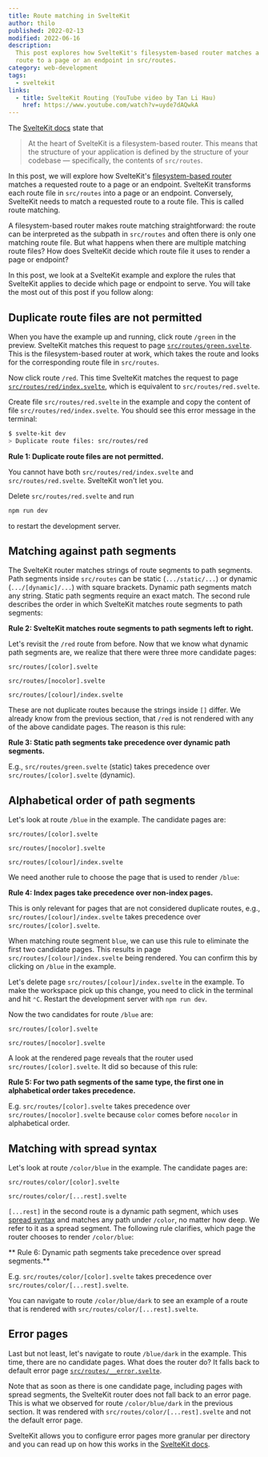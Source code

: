 ```yaml
---
title: Route matching in SvelteKit
author: thilo
published: 2022-02-13
modified: 2022-06-16
description:
  This post explores how SvelteKit's filesystem-based router matches a requested
  route to a page or an endpoint in src/routes.
category: web-development
tags:
  - sveltekit
links:
  - title: SvelteKit Routing (YouTube video by Tan Li Hau)
    href: https://www.youtube.com/watch?v=uyde7dAQwkA
---
```


<script>
  import Example from './_example/stackblitz.svelte';
  import Card from '$lib/components/card.svelte';
</script>

The [SvelteKit docs](https://kit.svelte.dev/docs#routing) state that

> At the heart of SvelteKit is a filesystem-based router. This means that the
> structure of your application is defined by the structure of your codebase —
> specifically, the contents of `src/routes`.

In this post, we will explore how SvelteKit's
[filesystem-based router](https://kit.svelte.dev/docs#routing) matches a
requested route to a page or an endpoint. SvelteKit transforms each route file
in `src/routes` into a page or an endpoint. Conversely, SvelteKit needs to match
a requested route to a route file. This is called route matching.

A filesystem-based router makes route matching straightforward: the route can be
interpreted as the subpath in `src/routes` and often there is only one matching
route file. But what happens when there are multiple matching route files? How
does SvelteKit decide which route file it uses to render a page or endpoint?

In this post, we look at a SvelteKit example and explore the rules that
SvelteKit applies to decide which page or endpoint to serve. You will take the
most out of this post if you follow along:

<Example />

## Duplicate route files are not permitted

When you have the example up and running, click route `/green` in the preview.
SvelteKit matches this request to page
[`src/routes/green.svelte`](https://github.com/maiertech/sveltekit-example-route-matching/blob/main/src/routes/green.svelte).
This is the filesystem-based router at work, which takes the route and looks for
the corresponding route file in `src/routes`.

Now click route `/red`. This time SvelteKit matches the request to page
[`src/routes/red/index.svelte`](https://github.com/maiertech/sveltekit-example-route-matching/blob/main/src/routes/red/index.svelte),
which is equivalent to `src/routes/red.svelte`.

Create file `src/routes/red.svelte` in the example and copy the content of file
`src/routes/red/index.svelte`. You should see this error message in the
terminal:

```bash
$ svelte-kit dev
> Duplicate route files: src/routes/red
```

<Card>

**Rule 1: Duplicate route files are not permitted.**

You cannot have both `src/routes/red/index.svelte` and `src/routes/red.svelte`.
SvelteKit won't let you.

</Card>

Delete `src/routes/red.svelte` and run

```bash
npm run dev
```

to restart the development server.

## Matching against path segments

The SvelteKit router matches strings of route segments to path segments. Path
segments inside `src/routes` can be static (`.../static/...`) or dynamic
(`.../[dynamic]/...`) with square brackets. Dynamic path segments match any
string. Static path segments require an exact match. The second rule describes
the order in which SvelteKit matches route segments to path segments:

<Card>

**Rule 2: SvelteKit matches route segments to path segments left to right.**

</Card>

Let's revisit the `/red` route from before. Now that we know what dynamic path
segments are, we realize that there were three more candidate pages:

```
src/routes/[color].svelte

src/routes/[nocolor].svelte

src/routes/[colour]/index.svelte
```

These are not duplicate routes because the strings inside `[]` differ. We
already know from the previous section, that `/red` is not rendered with any of
the above candidate pages. The reason is this rule:

<Card>

**Rule 3: Static path segments take precedence over dynamic path segments.**

E.g., `src/routes/green.svelte` (static) takes precedence over
`src/routes/[color].svelte` (dynamic).

</Card>

## Alphabetical order of path segments

Let's look at route `/blue` in the example. The candidate pages are:

```
src/routes/[color].svelte

src/routes/[nocolor].svelte

src/routes/[colour]/index.svelte
```

We need another rule to choose the page that is used to render `/blue`:

<Card>

**Rule 4: Index pages take precedence over non-index pages.**

This is only relevant for pages that are not considered duplicate routes, e.g.,
`src/routes/[colour]/index.svelte` takes precedence over
`src/routes/[color].svelte`.

</Card>

When matching route segment `blue`, we can use this rule to eliminate the first
two candidate pages. This results in page `src/routes/[colour]/index.svelte`
being rendered. You can confirm this by clicking on `/blue` in the example.

Let's delete page `src/routes/[colour]/index.svelte` in the example. To make the
workspace pick up this change, you need to click in the terminal and hit `⌃C`.
Restart the development server with `npm run dev`.

Now the two candidates for route `/blue` are:

```
src/routes/[color].svelte

src/routes/[nocolor].svelte
```

A look at the rendered page reveals that the router used
`src/routes/[color].svelte`. It did so because of this rule:

<Card>

**Rule 5: For two path segments of the same type, the first one in alphabetical
order takes precedence.**

E.g. `src/routes/[color].svelte` takes precedence over
`src/routes/[nocolor].svelte` because `color` comes before `nocolor` in
alphabetical order.

</Card>

## Matching with spread syntax

Let's look at route `/color/blue` in the example. The candidate pages are:

```
src/routes/color/[color].svelte

src/routes/color/[...rest].svelte
```

`[...rest]` in the second route is a dynamic path segment, which uses
[spread syntax](https://developer.mozilla.org/en-US/docs/Web/JavaScript/Reference/Operators/Spread_syntax)
and matches any path under `/color`, no matter how deep. We refer to it as a
spread segment. The following rule clarifies, which page the router chooses to
render `/color/blue`:

<Card>

** Rule 6: Dynamic path segments take precedence over spread segments.**

E.g. `src/routes/color/[color].svelte` takes precedence over
`src/routes/color/[...rest].svelte`.

</Card>

You can navigate to route `/color/blue/dark` to see an example of a route that
is rendered with `src/routes/color/[...rest].svelte`.

## Error pages

Last but not least, let's navigate to route `/blue/dark` in the example. This
time, there are no candidate pages. What does the router do? It falls back to
default error page
[`src/routes/__error.svelte`](https://github.com/maiertech/sveltekit-example-route-matching/blob/main/src/routes/__error.svelte).

Note that as soon as there is one candidate page, including pages with spread
segments, the SvelteKit router does not fall back to an error page. This is what
we observed for route `/color/blue/dark` in the previous section. It was
rendered with `src/routes/color/[...rest].svelte` and not the default error
page.

SvelteKit allows you to configure error pages more granular per directory and
you can read up on how this works in the
[SvelteKit docs](https://kit.svelte.dev/docs/layouts#error-pages).

